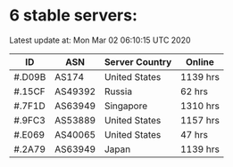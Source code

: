 # 6 stable servers:

Latest update at: Mon Mar 02 06:10:15 UTC 2020

| ID | ASN | Server Country | Online |
| -- | --- | -------------- | ------ |
| #.D09B | AS174 | United States | 1139 hrs |
| #.15CF | AS49392 | Russia | 62 hrs |
| #.7F1D | AS63949 | Singapore | 1310 hrs |
| #.9FC3 | AS53889 | United States | 1157 hrs |
| #.E069 | AS40065 | United States | 47 hrs |
| #.2A79 | AS63949 | Japan | 1139 hrs |

